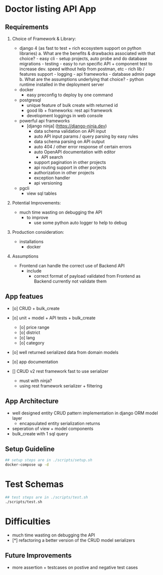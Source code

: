 # Doctor listing API App

## Requirements
1. Choice of Framework & Library:
    - django 4 (as fast to test + rich ecosystem support on python libraries)
        a. What are the benefits & drawbacks associated with that choice?
            - easy cli
                - setup projects, auto probe and do database migrations
                - testing
                    - easy to run specific API + component test to increase dev. speed without help from postman, etc
            - rich lib / features support
                - logging
                - api frameworks
                - database admin page
        b. What are the assumptions underlying that choice?
            - python runtime installed in the deployment server
    - docker
        - easy preconfig to deploy by one command
    - postgresql
        - unique feature of bulk create with returned id
        - good lib + frameworks: rest api framework
        - development loggings in web console
    - powerful api frameworks
        - [django ninja] (https://django-ninja.dev)
            - data schema validation on API input
            - auto API input params / query parsing by easy rules
            - data schema parsing on API output
            - auto 404 / other error response of certain errors
            - auto OpenAPI documentation with editor
                - API search
            - support pagination in other projects
            - api routing support in other porjects
            - authorization in other projects
            - exception handler
            - api versioning
    - pgcli
        - view sql tables
    
2. Potential Improvements:
    - much time wasting on debugging the API
        - to improve
            - use some python auto logger to help to debug

3. Production consideration:
    - installations
        - docker

4. Assumptions
    - Frontend can handle the correct use of Backend API
        - include
            - correct format of payload validated from Frontend as Backend currently not validate them

## App featues
- [o] CRUD + bulk_create
- [o] unit + model + API tests + bulk_create
    - [o] price range
    - [o] district
    - [o] lang
    - [o] category
- [o] well returned serialized data from domain models
- [o] app documentation

- [] CRUD v2 rest framework fast to use serializer
    - must with ninja?
    - using rest framework serializer + filtering

## App Architecture
- well designed entity CRUD pattern implementation in django ORM model layer
    - encapsulated entity serialization returns
- seperation of view + model components
- bulk_create with 1 sql query

## Setup Guideline
```sh
## setup steps are in ./scripts/setup.sh
docker-compose up -d
```

# Test Schemas
```sh
## test steps are in ./scripts/test.sh
./scripts/test.sh
```

# Difficulties
- much time wasting on debugging the API
- [*] refactoring a better version of the CRUD model serializers

## Future Improvements
- more assertion + testcases on postive and negative test cases